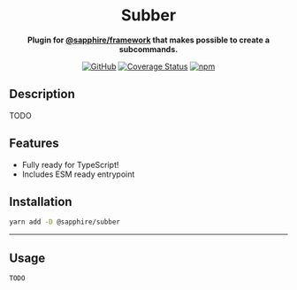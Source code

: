<div align="center">

# Subber

**Plugin for <a href="https://github.com/sapphire-project/framework">@sapphire/framework</a> that makes possible to create a subcommands.**

[![GitHub](https://img.shields.io/github/license/sapphire-project/plugins)](https://github.com/ZirionNeft/subber/blob/main/LICENSE.md)
[![Coverage Status](https://coveralls.io/repos/github/ZirionNeft/subber/badge.svg?branch=main)](https://coveralls.io/github/ZirionNeft/subber?branch=main)
[![npm](https://img.shields.io/npm/v/@sapphire/subber?color=crimson&logo=npm&style=flat-square)](https://www.npmjs.com/package/@sapphire/subber)

</div>

## Description

TODO

## Features

-   Fully ready for TypeScript!
-   Includes ESM ready entrypoint

## Installation

```sh
yarn add -D @sapphire/subber
```

---

## Usage

```typescript
TODO
```

